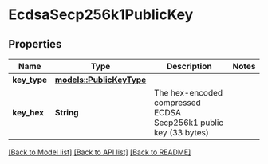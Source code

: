 # EcdsaSecp256k1PublicKey

## Properties

Name | Type | Description | Notes
------------ | ------------- | ------------- | -------------
**key_type** | [**models::PublicKeyType**](PublicKeyType.md) |  | 
**key_hex** | **String** | The hex-encoded compressed ECDSA Secp256k1 public key (33 bytes) | 

[[Back to Model list]](../README.md#documentation-for-models) [[Back to API list]](../README.md#documentation-for-api-endpoints) [[Back to README]](../README.md)


